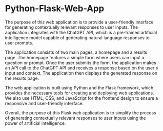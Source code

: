 # Python-Flask-Web-App

The purpose of this web application is to provide a user-friendly interface for generating contextually relevant responses to user inputs. The application integrates with the ChatGPT API, which is a pre-trained artificial intelligence model capable of generating natural language responses to user prompts.

The application consists of two main pages, a homepage and a results page. The homepage features a simple form where users can input a question or prompt. Once the user submits the form, the application makes an API call to the ChatGPT API and receives a response based on the user's input and context. The application then displays the generated response on the results page.

The web application is built using Python and the Flask framework, which provides the necessary tools for creating and deploying web applications. We also use HTML, CSS, and JavaScript for the frontend design to ensure a responsive and user-friendly interface.

Overall, the purpose of this Flask web application is to simplify the process of generating contextually relevant responses to user inputs using the power of artificial intelligence.

